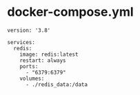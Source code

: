 # docker-compose.yml
```
version: '3.8'

services:
  redis:
    image: redis:latest
    restart: always
    ports:
      - "6379:6379"
    volumes:
      - ./redis_data:/data

```